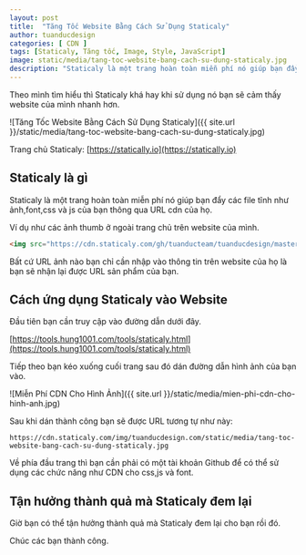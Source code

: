 ```yaml
---
layout: post
title:  "Tăng Tốc Website Bằng Cách Sử Dụng Staticaly"
author: tuanducdesign
categories: [ CDN ]
tags: [Staticaly, Tăng tốc, Image, Style, JavaScript]
image: static/media/tang-toc-website-bang-cach-su-dung-staticaly.jpg
description: "Staticaly là một trang hoàn toàn miễn phí nó giúp bạn đẩy các file tĩnh như ảnh,font,css và js của bạn thông qua URL cdn của họ."
---
```


Theo mình tìm hiểu thì Staticaly khá hay khi sử dụng nó bạn sẽ cảm thấy website của mình nhanh hơn.

![Tăng Tốc Website Bằng Cách Sử Dụng Staticaly]({{ site.url }}/static/media/tang-toc-website-bang-cach-su-dung-staticaly.jpg)

Trang chủ Staticaly: [https://statically.io](https://statically.io)

## Staticaly là gì

Staticaly là một trang hoàn toàn miễn phí nó giúp bạn đẩy các file tĩnh như ảnh,font,css và js của bạn thông qua URL cdn của họ.

Ví dụ như các ảnh thumb ở ngoài trang chủ trên website của mình.

```html
<img src="https://cdn.staticaly.com/gh/tuanducteam/tuanducdesign/master/static/media/tang-toc-website-bang-cach-su-dung-staticaly.jpg"/>
```

Bất cứ URL ảnh nào bạn chỉ cần nhập vào thông tin trên website của họ là bạn sẽ nhận lại được URL sản phẩm của bạn.

## Cách ứng dụng Staticaly vào Website

Đầu tiên bạn cần truy cập vào đường dẫn dưới đây.

[https://tools.hung1001.com/tools/staticaly.html](https://tools.hung1001.com/tools/staticaly.html)

Tiếp theo bạn kéo xuống cuối trang sau đó dán đường dẫn hình ảnh của bạn vào.

![Miễn Phí CDN Cho Hình Ảnh]({{ site.url }}/static/media/mien-phi-cdn-cho-hinh-anh.jpg)

Sau khi dán thành công bạn sẽ được URL tương tự như này:

```text
https://cdn.staticaly.com/img/tuanducdesign.com/static/media/tang-toc-website-bang-cach-su-dung-staticaly.jpg
```

Về phía đầu trang thì bạn cần phải có một tài khoản Github để có thể sử dụng các chức năng như CDN cho css,js và font.

## Tận hưởng thành quả mà Staticaly đem lại

Giờ bạn có thể tận hưởng thành quả mà Staticaly đem lại cho bạn rồi đó.

Chúc các bạn thành công.
